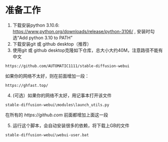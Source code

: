 # 准备工作
1. 下载安装python 3.10.6: https://www.python.org/downloads/release/python-3106/ , 安装时勾选“Add python 3.10 to PATH”
2. 下载安装git 或 github desktop（推荐）
3. 使用git 或 github desktop克隆如下仓库，总大小大约40M，注意路径不能有中文
```
https://github.com/AUTOMATIC1111/stable-diffusion-webui
```
如果你的网络不太好，则在前面增加一段：
```
https://ghfast.top/
```
4. (可选）如果你的网络不太好，用记事本打开该文件
```
stable-diffusion-webui\modules\launch_utils.py
```
在所有的  _https://github.com_ 前面都增加上面这一段 

5. 运行这个脚本，会自动安装很多的依赖，将下载上GB的文件
```
stable-diffusion-webui\webui-user.bat
```
